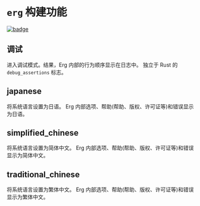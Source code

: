 # `erg` 构建功能

[![badge](https://img.shields.io/endpoint.svg?url=https%3A%2F%2Fgezf7g7pd5.execute-api.ap-northeast-1.amazonaws.com%2Fdefault%2Fsource_up_to_date%3Fowner%3Derg-lang%26repos%3Derg%26ref%3Dmain%26path%3Ddoc/EN/dev_guide/build_features.md%26commit_hash%3D06f8edc9e2c0cee34f6396fd7c64ec834ffb5352)](https://gezf7g7pd5.execute-api.ap-northeast-1.amazonaws.com/default/source_up_to_date?owner=erg-lang&repos=erg&ref=main&path=doc/EN/dev_guide/build_features.md&commit_hash=06f8edc9e2c0cee34f6396fd7c64ec834ffb5352)

## 调试

进入调试模式。结果，Erg 内部的行为顺序显示在日志中。
独立于 Rust 的 `debug_assertions` 标志。

## japanese

将系统语言设置为日语。
Erg 内部选项、帮助(帮助、版权、许可证等)和错误显示为日语。

## simplified_chinese

将系统语言设置为简体中文。
Erg 内部选项、帮助(帮助、版权、许可证等)和错误显示为简体中文。

## traditional_chinese

将系统语言设置为繁体中文。
Erg 内部选项、帮助(帮助、版权、许可证等)和错误显示为繁体中文。